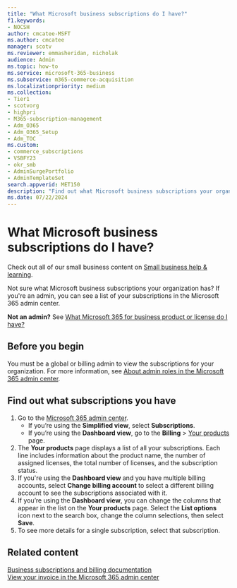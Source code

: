 ```yaml
---
title: "What Microsoft business subscriptions do I have?"
f1.keywords:
- NOCSH
author: cmcatee-MSFT
ms.author: cmcatee
manager: scotv
ms.reviewer: emmasheridan, nicholak
audience: Admin
ms.topic: how-to
ms.service: microsoft-365-business
ms.subservice: m365-commerce-acquisition
ms.localizationpriority: medium
ms.collection: 
- Tier1
- scotvorg
- highpri
- M365-subscription-management
- Adm_O365
- Adm_O365_Setup
- Adm_TOC
ms.custom: 
- commerce_subscriptions
- VSBFY23
- okr_smb
- AdminSurgePortfolio
- AdminTemplateSet
search.appverid: MET150
description: "Find out what Microsoft business subscriptions your organization has by using the Your products page in the Microsoft 365 admin center."
ms.date: 07/22/2024
---
```


# What Microsoft business subscriptions do I have?

Check out all of our small business content on [Small business help & learning](https://go.microsoft.com/fwlink/?linkid=2224585).

Not sure what Microsoft business subscriptions your organization has? If you're an admin, you can see a list of your subscriptions in the Microsoft 365 admin center.
  
**Not an admin?** See [What Microsoft 365 for business product or license do I have?](https://support.microsoft.com/office/f8ab5e25-bf3f-4a47-b264-174b1ee925fd)

## Before you begin

You must be a global or billing admin to view the subscriptions for your organization. For more information, see [About admin roles in the Microsoft 365 admin center](../add-users/about-admin-roles.md).

## Find out what subscriptions you have

1. Go to the <a href="https://go.microsoft.com/fwlink/p/?linkid=2024339" target="_blank">Microsoft 365 admin center</a>.
   - If you’re using the **Simplified view**, select **Subscriptions**.
   - If you’re using the **Dashboard view**, go to the **Billing** \> <a href="https://go.microsoft.com/fwlink/p/?linkid=842054" target="_blank">Your products</a> page.
2. The **Your products** page displays a list of all your subscriptions. Each line includes information about the product name, the number of assigned licenses, the total number of licenses, and the subscription status.
3. If you're using the **Dashboard view** and you have multiple billing accounts, select **Change billing account** to select a different billing account to see the subscriptions associated with it. 
4. If you’re using the **Dashboard view**, you can change the columns that appear in the list on the **Your products** page. Select the **List options** icon next to the search box, change the column selections, then select **Save**.
5. To see more details for a single subscription, select that subscription.

## Related content
  
[Business subscriptions and billing documentation](../../commerce/index.yml)\
[View your invoice in the Microsoft 365 admin center](../../commerce/billing-and-payments/view-your-bill-or-invoice.md)
